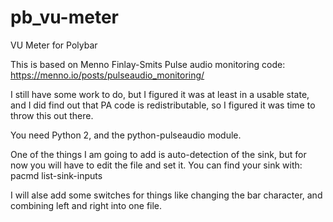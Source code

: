 # pb_vu-meter
VU Meter for Polybar

This is based on Menno Finlay-Smits Pulse audio monitoring code: https://menno.io/posts/pulseaudio_monitoring/


I still have some work to do, but I figured it was at least in a usable state, and I did find out that PA code is redistributable, so I figured it was time to throw this out there.

You need Python 2, and the python-pulseaudio module.

One of the things I am going to add is auto-detection of the sink, but for now you will have to edit the file and set it. You can find your sink with: pacmd list-sink-inputs

I will alse add some switches for things like changing the bar character, and combining left and right into one file.

